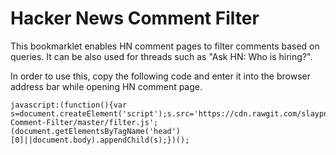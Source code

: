 Hacker News Comment Filter
==========================

This bookmarklet enables HN comment pages to filter comments based on queries.
It can be also used for threads such as "Ask HN: Who is hiring?".

In order to use this, copy the following code and enter it into the browser address bar while opening HN comment page.
```
javascript:(function(){var s=document.createElement('script');s.src='https://cdn.rawgit.com/slaypni/HackerNews-Comment-Filter/master/filter.js';(document.getElementsByTagName('head')[0]||document.body).appendChild(s);})();
```